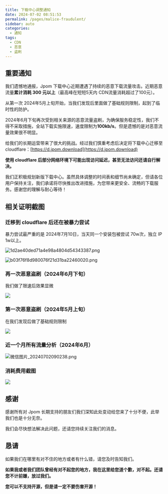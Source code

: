 ```yaml
---
title: 下载中心调整通知
date: 2024-07-02 08:51:53
permalink: /pages/malice-fraudulent/
sidebar: auto
categories:
  - 通知
tags:
  - CDN
  - 恶意
  - 盗刷
---
```


## 重要通知


我们遗憾地通报，Jpom 下载中心近期遭遇了持续的恶意下载流量攻击。近期恶意流量**累计消耗 300 元以上**（最高峰在短短5天内 CDN流量消耗超过了100元）。

从第一次 2024年5月上旬开始，当我们发现后里面做了基础规则限制，起到了临时性的防护。

2024年6月下旬再次受到相关来源的恶意流量盗刷，为确保服务稳定性，我们不得不采取措施，全站下载实施限速，速度限制为**100kb/s**。但是遗憾的是对恶意流量效果很不明显。

给我们的长期运营带来了很大的挑战。经过我们慎重考虑后决定将下载中心迁移至 cloudflare：[https://d.jpom.download](https://d.jpom.download)

**使用 cloudflare 后部分网络环境下可能出现访问延迟，甚至无法访问还请自行解决。**

我们正积极规划新版下载中心。虽然具体调整的时间表和细节尚未确定，但请各位用户保持关注，我们承诺将尽快推出改进措施，为您带来更安全、流畅的下载服务。感谢您的理解与耐心等待！


## 相关证明截图

### 迁移到 cloudflare 后还在被暴力尝试

暴力尝试最严重的是 2024年7月10日，当天同一个安装包被尝试 70w次，独立 IP 1w以上。

![1d2ae40ded71a4e98a4804d54343387.png](/images/assets/9044b4d3f7b44e75b212bba58aa34290.png)

![b03f76f8d980076f21d31ba22460020.png](/images/assets/ffe8e2ffe81942418075a02ac0a809b1.png)


### 再一次恶意盗刷（2024年6月下旬）

我们做了限速后效果显微

![](/images/assets/e963e6aecc414723bfc03e1ca9dffab4.png)

### 第一次恶意盗刷（2024年5月上旬）

在我们发现后做了基础规则限制

![](/images/assets/056b6efdc1b341f4b3792bbc903afeb2.png)


### 近一个月所有流量分析（2024年6月）

![微信图片_20240702090238.png](/images/assets/ac129f11d5c34fe5a28e9276471f35fa.png)

### 消耗费用截图

![](/images/assets/5a62f20de89d430d800b2aa5af544382.png)


## 感谢

感谢所有对 Jpom 长期支持的朋友们我们深知此处变动给您来了十分不便，此举我们也是十分无奈。

我们会尽快想法解决此问题，还请您持续关注我们的消息。

## 恳请

如果我们在哪里有对不住的地方或者有什么错，请您及时告知我们。

**如果我或者我们团队曾经有对不起您的地方，我在这里给您道个歉，对不起。还请您不计前嫌，放过我们。**


**您可以不支持开源，但是请一定不要伤害开源！**

